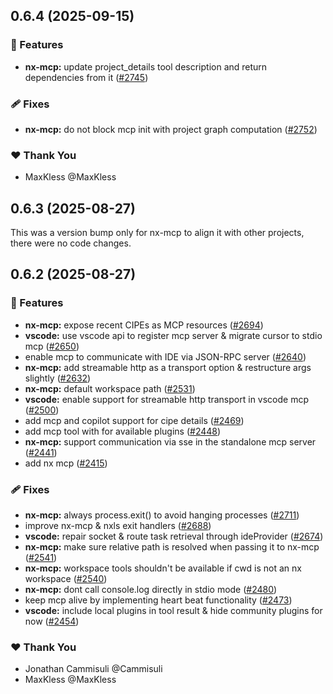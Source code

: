 ## 0.6.4 (2025-09-15)

### 🚀 Features

- **nx-mcp:** update project_details tool description and return dependencies from it ([#2745](https://github.com/nrwl/nx-console/pull/2745))

### 🩹 Fixes

- **nx-mcp:** do not block mcp init with project graph computation ([#2752](https://github.com/nrwl/nx-console/pull/2752))

### ❤️ Thank You

- MaxKless @MaxKless

## 0.6.3 (2025-08-27)

This was a version bump only for nx-mcp to align it with other projects, there were no code changes.

## 0.6.2 (2025-08-27)

### 🚀 Features

- **nx-mcp:** expose recent CIPEs as MCP resources ([#2694](https://github.com/nrwl/nx-console/pull/2694))
- **vscode:** use vscode api to register mcp server & migrate cursor to stdio mcp ([#2650](https://github.com/nrwl/nx-console/pull/2650))
- enable mcp to communicate with IDE via JSON-RPC server ([#2640](https://github.com/nrwl/nx-console/pull/2640))
- **nx-mcp:** add streamable http as a transport option & restructure args slightly ([#2632](https://github.com/nrwl/nx-console/pull/2632))
- **nx-mcp:** default workspace path ([#2531](https://github.com/nrwl/nx-console/pull/2531))
- **vscode:** enable support for streamable http transport in vscode mcp ([#2500](https://github.com/nrwl/nx-console/pull/2500))
- add mcp and copilot support for cipe details ([#2469](https://github.com/nrwl/nx-console/pull/2469))
- add mcp tool with for available plugins ([#2448](https://github.com/nrwl/nx-console/pull/2448))
- **nx-mcp:** support communication via sse in the standalone mcp server ([#2441](https://github.com/nrwl/nx-console/pull/2441))
- add nx mcp ([#2415](https://github.com/nrwl/nx-console/pull/2415))

### 🩹 Fixes

- **nx-mcp:** always process.exit() to avoid hanging processes ([#2711](https://github.com/nrwl/nx-console/pull/2711))
- improve nx-mcp & nxls exit handlers ([#2688](https://github.com/nrwl/nx-console/pull/2688))
- **vscode:** repair socket & route task retrieval through ideProvider ([#2674](https://github.com/nrwl/nx-console/pull/2674))
- **nx-mcp:** make sure relative path is resolved when passing it to nx-mcp ([#2541](https://github.com/nrwl/nx-console/pull/2541))
- **nx-mcp:** workspace tools shouldn't be available if cwd is not an nx workspace ([#2540](https://github.com/nrwl/nx-console/pull/2540))
- **nx-mcp:** dont call console.log directly in stdio mode ([#2480](https://github.com/nrwl/nx-console/pull/2480))
- keep mcp alive by implementing heart beat functionality ([#2473](https://github.com/nrwl/nx-console/pull/2473))
- **vscode:** include local plugins in tool result & hide community plugins for now ([#2454](https://github.com/nrwl/nx-console/pull/2454))

### ❤️ Thank You

- Jonathan Cammisuli @Cammisuli
- MaxKless @MaxKless